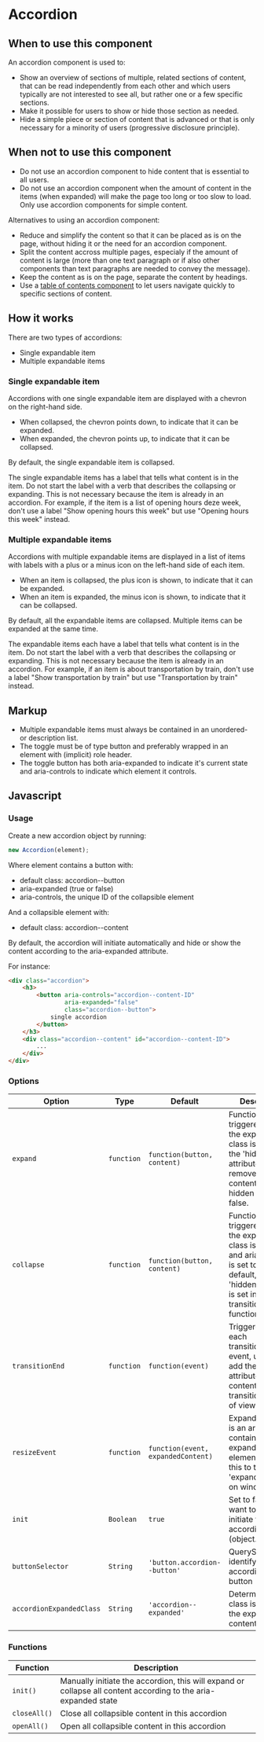 # Accordion

## When to use this component

An accordion component is used to:

* Show an overview of sections of multiple, related sections of content, that can be read independently from each other and which users typically are not interested to see all, but rather one or a few specific sections.
* Make it possible for users to show or hide those section as needed.
* Hide a simple piece or section of content that is advanced or that is only necessary for a minority of users (progressive disclosure principle).

## When not to use this component

* Do not use an accordion component to hide content that is essential to all users.
* Do not use an accordion component when the amount of content in the items (when expanded) will make the page too long or too slow to load. Only use accordion components for simple content.

Alternatives to using an accordion component:

* Reduce and simplify the content so that it can be placed as is on the page, without hiding it or the need for an accordion component.
* Split the content accross multiple pages, especialy if the amount of content is large (more than one text paragraph or if also other components than text paragraphs are needed to convey the message).
* Keep the content as is on the page, separate the content by headings.
* Use a <a href="{{path './table-of-contents.html'}}">table of contents component</a> to let users navigate quickly to specific sections of content.

## How it works

There are two types of accordions:
* Single expandable item
* Multiple expandable items

### Single expandable item

Accordions with one single expandable item are displayed with a chevron on the right-hand side.

* When collapsed, the chevron points down, to indicate that it can be expanded.
* When expanded, the chevron points up, to indicate that it can be collapsed.

By default, the single expandable item is collapsed.

The single expandable items has a label that tells what content is in the item. Do not start the label with a verb that describes the collapsing or expanding. This is not necessary because the item is already in an accordion. For example, if the item is a list of opening hours deze week, don't use a label "Show opening hours this week" but use "Opening hours this week" instead.

### Multiple expandable items

Accordions with multiple expandable items are displayed in a list of items with labels with a plus or a minus icon on the left-hand side of each item.

* When an item is collapsed, the plus icon is shown, to indicate that it can be expanded.
* When an item is expanded, the minus icon is shown, to indicate that it can be collapsed.

By default, all the expandable items are collapsed. Multiple items can be expanded at the same time.

The expandable items each have a label that tells what content is in the item. Do not start the label with a verb that describes the collapsing or expanding. This is not necessary because the item is already in an accordion. For example, if an item is about transportation by train, don't use a label "Show transportation by train" but use "Transportation by train" instead.

## Markup

* Multiple expandable items must always be contained in an unordered- or description list.
* The toggle must be of type button and preferably wrapped in an element with (implicit) role header.
* The toggle button has both aria-expanded to indicate it's current state and aria-controls to indicate which element it controls.

## Javascript

### Usage

Create a new accordion object by running:

```js
new Accordion(element);
```

Where element contains a button with:

* default class: accordion-\-button
* aria-expanded (true or false)
* aria-controls, the unique ID of the collapsible element

And a collapsible element with:

* default class: accordion-\-content

By default, the accordion will initiate automatically
and hide or show the content
according to the aria-expanded attribute.

For instance:

```html
<div class="accordion">
    <h3>
        <button aria-controls="accordion--content-ID"
                aria-expanded="false"
                class="accordion--button">
            single accordion
        </button>
    </h3>
    <div class="accordion--content" id="accordion--content-ID">
        ...
    </div>
</div>
```

### Options

| Option | Type | Default | Description |
| --- | --- | --- | --- |
| `expand` | `function` | `function(button, content)` | Function triggered after the expanded class is added, the 'hidden' attribute is removed from the content and aria-hidden is set to false. |
| `collapse` | `function` | `function(button, content)` | Function triggered after the expanded class is removed and aria-hidden is set to true. By default, the 'hidden' attribute is set in the transitionEnd function |
| `transitionEnd` | `function` | `function(event)` | Triggered for each transitionEnd event, use this to add the 'hidden' attribute after the content has been transitioned out of view. |
| `resizeEvent` | `function` | `function(event, expandedContent)` | ExpandedContent is an array containing all expanded elements. Use this to trigger the 'expand' function on window.resize |
| `init` | `Boolean` | `true` | Set to false if you want to manually initiate the accordion object (object.init()) |
| `buttonSelector` | `String` | `'button.accordion--button'` | QuerySelector to identify the accordion trigger button |
| `accordionExpandedClass` | `String` | `'accordion--expanded'` | Determine which class is added to the expanded content. |

### Functions

| Function | Description |
| --- | --- |
| `init()` | Manually initiate the accordion, this will expand or collapse all content according to the aria-expanded state |
| `closeAll()` | Close all collapsible content in this accordion |
| `openAll()` | Open all collapsible content in this accordion |
